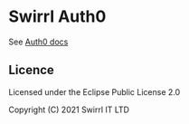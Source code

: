 # Swirrl Auth0

See [Auth0 docs](https://github.com/Swirrl/swirrl-auth0/blob/master/doc/auth0.org)


## Licence

Licensed under the Eclipse Public License 2.0

Copyright (C) 2021 Swirrl IT LTD
